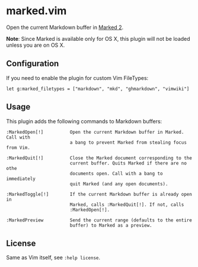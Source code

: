 # marked.vim

Open the current Markdown buffer in [Marked 2](http://marked2app.com/).

**Note**: Since Marked is available only for OS X, this plugin will not be loaded
unless you are on OS X.

## Configuration

If you need to enable the plugin for custom Vim FileTypes:

    let g:marked_filetypes = ["markdown", "mkd", "ghmarkdown", "vimwiki"]

## Usage

This plugin adds the following commands to Markdown buffers:

    :MarkedOpen[!]          Open the current Markdown buffer in Marked. Call with
                            a bang to prevent Marked from stealing focus from Vim.

    :MarkedQuit[!]          Close the Marked document corresponding to the
                            current buffer. Quits Marked if there are no othe
                            documents open. Call with a bang to immediately
                            quit Marked (and any open documents).

    :MarkedToggle[!]        If the current Markdown buffer is already open in
                            Marked, calls :MarkedQuit[!]. If not, calls
                            :MarkedOpen[!].

    :MarkedPreview          Send the current range (defaults to the entire
                            buffer) to Marked as a preview.

## License

Same as Vim itself, see `:help license`.
